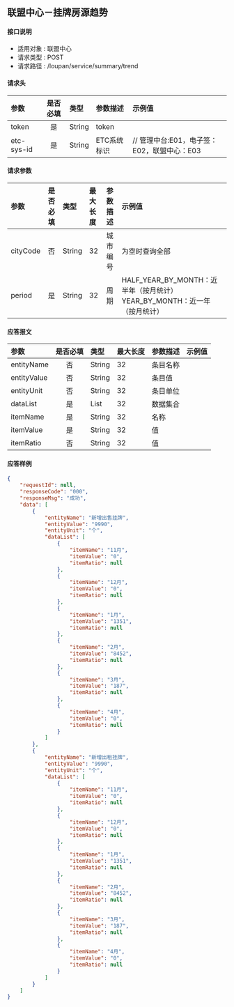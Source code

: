 ## 联盟中心－挂牌房源趋势

#### 接口说明
* 适用对象 : 联盟中心
* 请求类型 : POST
* 请求路径 : /loupan/service/summary/trend

#### 请求头
| 参数           | 是否必填 | 类型   | 参数描述    | 示例值                    |
| :------------- | :------: | :----- | :---------- | :------------------------ |
| token |    是    | String | token       |                           |
| etc-sys-id     |    是    | String | ETC系统标识 | // 管理中台:E01，电子签：E02，联盟中心：E03|

#### 请求参数
| 参数 | 是否必填 | 类型 | 最大长度 | 参数描述 | 示例值 |
|:----|:-------:|:-----|:-------|:--------|:------|
| cityCode |  否 |  String |  32 |  城市编号 |    为空时查询全部    |
| period |  是 | String | 32 | 周期 | HALF_YEAR_BY_MONTH：近半年（按月统计） YEAR_BY_MONTH：近一年（按月统计）|

#### 应答报文
| 参数 | 是否必填 | 类型 | 最大长度 | 参数描述 | 示例值 |
|:----|:-------:|:----|:--------|:--------|:------|
| entityName | 否 | String | 32 | 条目名称 |  |
| entityValue | 否 | String | 32 | 条目值 |  |
| entityUnit | 否 | String | 32 | 条目单位 |  |
| dataList | 是 | List | 32 | 数据集合 |  |
| itemName	 | 是 | String | 32 | 名称 |  |
| itemValue | 是 | String | 32 | 值 |  |
| itemRatio | 否 | String | 32 | 值 |  |



#### 应答样例
```json
{
    "requestId": null,
    "responseCode": "000",
    "responseMsg": "成功",
    "data": [
        {
            "entityName": "新增出售挂牌",
            "entityValue": "9990",
            "entityUnit": "个",
            "dataList": [
                {
                    "itemName": "11月",
                    "itemValue": "0",
                    "itemRatio": null
                },
                {
                    "itemName": "12月",
                    "itemValue": "0",
                    "itemRatio": null
                },
                {
                    "itemName": "1月",
                    "itemValue": "1351",
                    "itemRatio": null
                },
                {
                    "itemName": "2月",
                    "itemValue": "8452",
                    "itemRatio": null
                },
                {
                    "itemName": "3月",
                    "itemValue": "187",
                    "itemRatio": null
                },
                {
                    "itemName": "4月",
                    "itemValue": "0",
                    "itemRatio": null
                }
            ]
        },
        {
            "entityName": "新增出租挂牌",
            "entityValue": "9990",
            "entityUnit": "个",
            "dataList": [
                {
                    "itemName": "11月",
                    "itemValue": "0",
                    "itemRatio": null
                },
                {
                    "itemName": "12月",
                    "itemValue": "0",
                    "itemRatio": null
                },
                {
                    "itemName": "1月",
                    "itemValue": "1351",
                    "itemRatio": null
                },
                {
                    "itemName": "2月",
                    "itemValue": "8452",
                    "itemRatio": null
                },
                {
                    "itemName": "3月",
                    "itemValue": "187",
                    "itemRatio": null
                },
                {
                    "itemName": "4月",
                    "itemValue": "0",
                    "itemRatio": null
                }
            ]
        }
    ]
}
```
